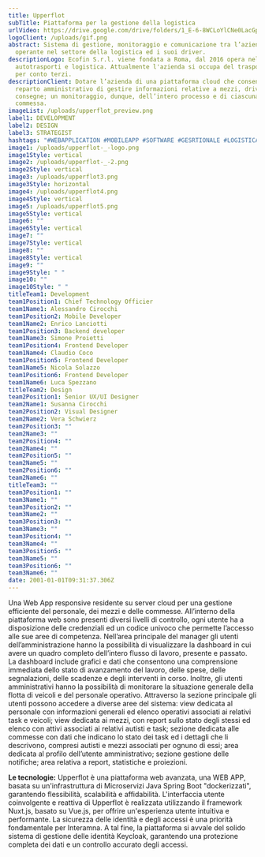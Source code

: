 ```yaml
---
title: Upperflot
subTitle: Piattaforma per la gestione della logistica
urlVideo: https://drive.google.com/drive/folders/1_E-6-8WCLoYlCNe0LacGp5WqMMa3iWbL
logoClient: /uploads/gif.png
abstract: Sistema di gestione, monitoraggio e comunicazione tra l’azienda
  operante nel settore della logistica ed i suoi driver.
descriptionLogo: Ecofin S.r.l. viene fondata a Roma, dal 2016 opera nel settore
  autotrasporti e logistica. Attualmente l'azienda si occupa del trasporto merci
  per conto terzi.
descriptionClient: Dotare l’azienda di una piattaforma cloud che consenta al
  reparto amministrativo di gestire informazioni relative a mezzi, driver e
  consegne; un monitoraggio, dunque, dell’intero processo e di ciascuna
  commessa.
imageList: /uploads/upperflot_preview.png
label1: DEVELOPMENT
label2: DESIGN
label3: STRATEGIST
hashtags: "#WEBAPPLICATION #MOBILEAPP #SOFTWARE #GESRTIONALE #LOGISTICA"
image1: /uploads/upperflot-_-logo.png
image1Style: vertical
image2: /uploads/upperflot-_-2.png
image2Style: vertical
image3: /uploads/upperflot3.png
image3Style: horizontal
image4: /uploads/upperflot4.png
image4Style: vertical
image5: /uploads/upperflot5.png
image5Style: vertical
image6: ""
image6Style: vertical
image7: ""
image7Style: vertical
image8: ""
image8Style: vertical
image9: ""
image9Style: " "
image10: ""
image10Style: " "
titleTeam1: Development
team1Position1: Chief Technology Officier
team1Name1: Alessandro Cirocchi
team1Position2: Mobile Developer
team1Name2: Enrico Lanciotti
team1Position3: Backend developer
team1Name3: Simone Proietti
team1Position4: Frontend Developer
team1Name4: Claudio Coco
team1Position5: Frontend Developer
team1Name5: Nicola Solazzo
team1Position6: Frontend Developer
team1Name6: Luca Spezzano
titleTeam2: Design
team2Position1: Senior UX/UI Designer
team2Name1: Susanna Cirocchi
team2Position2: Visual Designer
team2Name2: Vera Schwierz
team2Position3: ""
team2Name3: ""
team2Position4: ""
team2Name4: ""
team2Position5: ""
team2Name5: ""
team2Position6: ""
team2Name6: ""
titleTeam3: ""
team3Position1: ""
team3Name1: ""
team3Position2: ""
team3Name2: ""
team3Position3: ""
team3Name3: ""
team3Position4: ""
team3Name4: ""
team3Position5: ""
team3Name5: ""
team3Position6: ""
team3Name6: ""
date: 2001-01-01T09:31:37.306Z
---
```

Una Web App responsive residente su server cloud per una gestione efficiente del personale, dei mezzi e delle commesse.
All’interno della piattaforma web sono presenti diversi livelli di controllo, ogni utente ha a disposizione delle credenziali ed un codice univoco che permette l’accesso alle sue aree di competenza. 
Nell’area principale del manager gli utenti dell’amministrazione hanno la possibilità di visualizzare la dashboard in cui avere un quadro completo dell’intero flusso di lavoro, presente e passato.
La dashboard include grafici e dati che consentono una comprensione immediata dello stato di avanzamento del lavoro, delle spese, delle segnalazioni, delle scadenze e degli interventi in corso. Inoltre, gli utenti amministrativi hanno la possibilità di monitorare la situazione generale della flotta di veicoli e del personale operativo.
Attraverso la sezione principale gli utenti possono accedere a diverse aree del sistema: view dedicata al personale con informazioni generali ed elenco operativi associati ai relativi task e veicoli; view dedicata ai mezzi, con report sullo stato degli stessi ed elenco con attivi associati ai relativi autisti e task; sezione dedicata alle commesse con dati che  indicano lo stato dei task ed i dettagli che li descrivono, compresi autisti e mezzi associati per ognuno di essi; area dedicata al profilo dell’utente amministrativo; sezione gestione delle notifiche; area relativa a report, statistiche e proiezioni.

**Le tecnologie:**
Upperflot è una piattaforma web avanzata, una WEB APP, basata su un'infrastruttura di Microservizi Java Spring Boot "dockerizzati", garantendo flessibilità, scalabilità e affidabilità.
L'interfaccia utente coinvolgente e reattiva di Upperflot è realizzata utilizzando il framework Nuxt.js, basato su Vue.js, per offrire un'esperienza utente intuitiva e performante.
La sicurezza delle identità e degli accessi è una priorità fondamentale per Interamna. A tal fine, la piattaforma si avvale del solido sistema di gestione delle identità Keycloak, garantendo una protezione completa dei dati e un controllo accurato degli accessi.